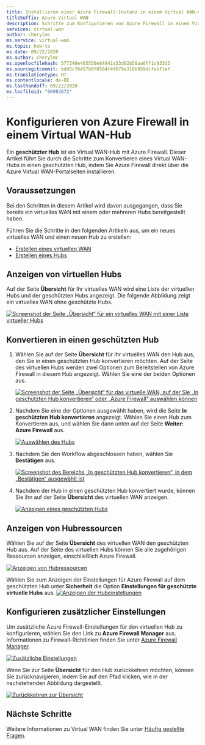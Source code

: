 ```yaml
---
title: Installieren einer Azure Firewall-Instanz in einem Virtual WAN-Hub
titleSuffix: Azure Virtual WAN
description: Schritte zum Konfigurieren von Azure Firewall in einem Virtual WAN-Hub
services: virtual-wan
author: cherylmc
ms.service: virtual-wan
ms.topic: how-to
ms.date: 09/22/2020
ms.author: cherylmc
ms.openlocfilehash: 577340e485550e84941a33d82b58aa6ff1c933d3
ms.sourcegitcommit: bdd5c76457b0f0504f4f679a316b959dcfabf1ef
ms.translationtype: HT
ms.contentlocale: de-DE
ms.lasthandoff: 09/22/2020
ms.locfileid: "90983672"
---
```

# <a name="configure-azure-firewall-in-a-virtual-wan-hub"></a>Konfigurieren von Azure Firewall in einem Virtual WAN-Hub

Ein **geschützter Hub** ist ein Virtual WAN-Hub mit Azure Firewall. Dieser Artikel führt Sie durch die Schritte zum Konvertieren eines Virtual WAN-Hubs in einen geschützten Hub, indem Sie Azure Firewall direkt über die Azure Virtual WAN-Portalseiten installieren.

## <a name="before-you-begin"></a>Voraussetzungen

Bei den Schritten in diesem Artikel wird davon ausgegangen, dass Sie bereits ein virtuelles WAN mit einem oder mehreren Hubs bereitgestellt haben.

Führen Sie die Schritte in den folgenden Artikeln aus, um ein neues virtuelles WAN und einen neuen Hub zu erstellen:

* [Erstellen eines virtuellen WAN](virtual-wan-site-to-site-portal.md#openvwan)
* [Erstellen eines Hubs](virtual-wan-site-to-site-portal.md#hub)

## <a name="view-virtual-hubs"></a>Anzeigen von virtuellen Hubs

Auf der Seite **Übersicht** für Ihr virtuelles WAN wird eine Liste der virtuellen Hubs und der geschützten Hubs angezeigt. Die folgende Abbildung zeigt ein virtuelles WAN ohne geschützte Hubs.

[ ![Screenshot der Seite „Übersicht“ für ein virtuelles WAN mit einer Liste virtueller Hubs](./media/howto-firewall/overview.png)](./media/howto-firewall/overview.png#lightbox)

## <a name="convert-to-secured-hub"></a>Konvertieren in einen geschützten Hub

1. Wählen Sie auf der Seite **Übersicht** für Ihr virtuelles WAN den Hub aus, den Sie in einen geschützten Hub konvertieren möchten. Auf der Seite des virtuellen Hubs werden zwei Optionen zum Bereitstellen von Azure Firewall in diesem Hub angezeigt. Wählen Sie eine der beiden Optionen aus.

   [ ![Screenshot der Seite „Übersicht“ für das virtuelle WAN, auf der Sie „In geschützten Hub konvertieren“ oder „Azure Firewall“ auswählen können](./media/howto-firewall/security.png)](./media/howto-firewall/security.png#lightbox)

1. Nachdem Sie eine der Optionen ausgewählt haben, wird die Seite **In geschützten Hub konvertieren** angezeigt. Wählen Sie einen Hub zum Konvertieren aus, und wählen Sie dann unten auf der Seite **Weiter: Azure Firewall** aus.

   [ ![Auswählen des Hubs](./media/howto-firewall/select-hub.png)](./media/howto-firewall/select-hub.png#lightbox)
1. Nachdem Sie den Workflow abgeschlossen haben, wählen Sie **Bestätigen** aus.

   [ ![Screenshot des Bereichs „In geschützten Hub konvertieren“, in dem „Bestätigen“ ausgewählt ist](./media/howto-firewall/confirm.png)](./media/howto-firewall/confirm.png#lightbox)

1. Nachdem der Hub in einen geschützten Hub konvertiert wurde, können Sie ihn auf der Seite **Übersicht** des virtuellen WAN anzeigen.

   [ ![Anzeigen eines geschützten Hubs](./media/howto-firewall/secured-hub.png)](./media/howto-firewall/secured-hub.png#lightbox)

## <a name="view-hub-resources"></a>Anzeigen von Hubressourcen

Wählen Sie auf der Seite **Übersicht** des virtuellen WAN den geschützten Hub aus. Auf der Seite des virtuellen Hubs können Sie alle zugehörigen Ressourcen anzeigen, einschließlich Azure Firewall.

[ ![Anzeigen von Hubressourcen](./media/howto-firewall/view-resources.png)](./media/howto-firewall/view-resources.png#lightbox)

Wählen Sie zum Anzeigen der Einstellungen für Azure Firewall auf dem geschützten Hub unter **Sicherheit** die Option **Einstellungen für geschützte virtuelle Hubs** aus.
[ ![Anzeigen der Hubeinstellungen](./media/howto-firewall/hub-settings.png)](./media/howto-firewall/hub-settings.png#lightbox)

## <a name="configure-additional-settings"></a>Konfigurieren zusätzlicher Einstellungen

Um zusätzliche Azure Firewall-Einstellungen für den virtuellen Hub zu konfigurieren, wählen Sie den Link zu **Azure Firewall Manager** aus. Informationen zu Firewall-Richtlinien finden Sie unter [Azure Firewall Manager](../firewall-manager/secure-cloud-network.md#create-a-firewall-policy-and-secure-your-hub).

[ ![Zusätzliche Einstellungen](./media/howto-firewall/additional-settings.png)](./media/howto-firewall/additional-settings.png#lightbox)

Wenn Sie zur Seite **Übersicht** für den Hub zurückkehren möchten, können Sie zurücknavigieren, indem Sie auf den Pfad klicken, wie in der nachstehenden Abbildung dargestellt.

[ ![Zurückkehren zur Übersicht](./media/howto-firewall/arrow.png)](./media/howto-firewall/arrow.png#lightbox)

## <a name="next-steps"></a>Nächste Schritte

Weitere Informationen zu Virtual WAN finden Sie unter [Häufig gestellte Fragen](virtual-wan-faq.md).
